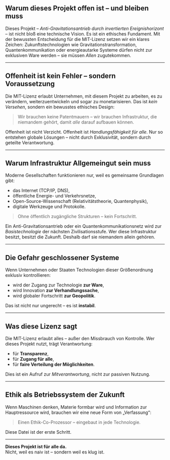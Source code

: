 ## Warum dieses Projekt offen ist – und bleiben muss

Dieses Projekt – *Anti-Gravitationsantrieb durch invertierten Ereignishorizont* – ist nicht bloß eine technische Vision. Es ist ein ethisches Fundament. Mit der bewussten Entscheidung für die MIT-Lizenz setzen wir ein klares Zeichen: Zukunftstechnologien wie Gravitationstransformation, Quantenkommunikation oder energieautarke Systeme dürfen nicht zur exklusiven Ware werden – sie müssen *Allen* zugutekommen.

---

## Offenheit ist kein Fehler – sondern Voraussetzung

Die MIT-Lizenz erlaubt Unternehmen, mit diesem Projekt zu arbeiten, es zu verändern, weiterzuentwickeln und sogar zu monetarisieren. Das ist *kein Versehen*, sondern ein bewusstes ethisches Design:

> Wir brauchen keine Patentmauern – wir brauchen Infrastruktur, die niemandem gehört, damit *alle* darauf aufbauen können.

Offenheit ist nicht Verzicht. Offenheit ist *Handlungsfähigkeit für alle*. Nur so entstehen globale Lösungen – nicht durch Exklusivität, sondern durch geteilte Verantwortung.

---

## Warum Infrastruktur Allgemeingut sein muss

Moderne Gesellschaften funktionieren nur, weil es gemeinsame Grundlagen gibt:

- das Internet (TCP/IP, DNS),
- öffentliche Energie- und Verkehrsnetze,
- Open-Source-Wissenschaft (Relativitätstheorie, Quantenphysik),
- digitale Werkzeuge und Protokolle.

> Ohne öffentlich zugängliche Strukturen – kein Fortschritt.

Ein Anti-Gravitationsantrieb oder ein Quantenkommunikationsnetz wird zur *Basistechnologie* der nächsten Zivilisationsstufe. Wer diese Infrastruktur besitzt, besitzt die Zukunft. Deshalb darf sie niemandem allein gehören.

---

##  Die Gefahr geschlossener Systeme

Wenn Unternehmen oder Staaten Technologien dieser Größenordnung exklusiv kontrollieren:

- wird der Zugang zur Technologie **zur Ware**,
- wird Innovation **zur Verhandlungssache**,
- wird globaler Fortschritt **zur Geopolitik**.

Das ist nicht nur ungerecht – es ist **instabil**.

---

## Was diese Lizenz sagt

Die MIT-Lizenz erlaubt alles – außer den Missbrauch von Kontrolle. Wer dieses Projekt nutzt, trägt Verantwortung:

- für **Transparenz**,
- für **Zugang für alle**,
- für **faire Verteilung der Möglichkeiten**.

Dies ist ein Aufruf zur *Mitverantwortung*, nicht zur passiven Nutzung.

---

## Ethik als Betriebssystem der Zukunft

Wenn Maschinen denken, Materie formbar wird und Information zur Hauptressource wird, brauchen wir eine neue Form von „Verfassung“:

> Einen Ethik-Co-Prozessor – eingebaut in jede Technologie.

Diese Datei ist der erste Schritt.

---

**Dieses Projekt ist für alle da.**  
Nicht, weil es naiv ist – sondern weil es klug ist.
